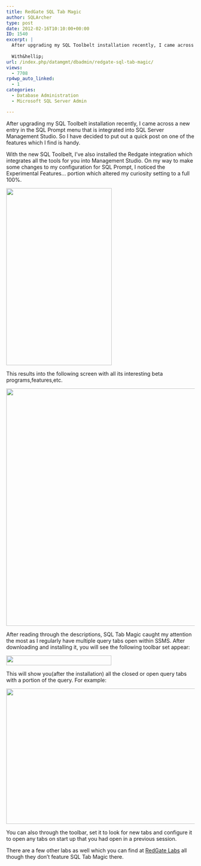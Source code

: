 ```yaml
---
title: RedGate SQL Tab Magic
author: SQLArcher
type: post
date: 2012-02-16T10:10:00+00:00
ID: 1540
excerpt: |
  After upgrading my SQL Toolbelt installation recently, I came across a new entry in the SQL Prompt menu that is integrated into SQL Server Management Studio. So I have decided to put out a quick post on one of the features which I find is handy.
  
  With&hellip;
url: /index.php/datamgmt/dbadmin/redgate-sql-tab-magic/
views:
  - 7708
rp4wp_auto_linked:
  - 1
categories:
  - Database Administration
  - Microsoft SQL Server Admin

---
```

After upgrading my SQL Toolbelt installation recently, I came across a new entry in the SQL Prompt menu that is integrated into SQL Server Management Studio. So I have decided to put out a quick post on one of the features which I find is handy.

With the new SQL Toolbelt, I&#8217;ve also installed the Redgate integration which integrates all the tools for you into Management Studio. On my way to make some changes to my configuration for SQL Prompt, I noticed the Experimental Features&#8230; portion which altered my curiosity setting to a full 100%.

<div class="image_block">
  <a href="/wp-content/uploads/users/sqlarcher/Redgate_SQLTabMagic/Menu.jpg?mtime=1329394384"><img alt="" src="/wp-content/uploads/users/sqlarcher/Redgate_SQLTabMagic/Menu.jpg?mtime=1329394384" width="282" height="472" /></a>
</div>

This results into the following screen with all its interesting beta programs,features,etc.

<div class="image_block">
  <a href="/wp-content/uploads/users/sqlarcher/Redgate_SQLTabMagic/redgate_labs.jpg?mtime=1329394405"><img alt="" src="/wp-content/uploads/users/sqlarcher/Redgate_SQLTabMagic/redgate_labs.jpg?mtime=1329394405" width="762" height="633" /></a>
</div>

After reading through the descriptions, SQL Tab Magic caught my attention the most as I regularly have multiple query tabs open within SSMS. After downloading and installing it, you will see the following toolbar set appear:

<div class="image_block">
  <a href="/wp-content/uploads/users/sqlarcher/Redgate_SQLTabMagic/toolbar.jpg?mtime=1329394414"><img alt="" src="/wp-content/uploads/users/sqlarcher/Redgate_SQLTabMagic/toolbar.jpg?mtime=1329394414" width="281" height="26" /></a>
</div>

This will show you(after the installation) all the closed or open query tabs with a portion of the query. For example:

<div class="image_block">
  <a href="/wp-content/uploads/users/sqlarcher/Redgate_SQLTabMagic/OpenTabs.jpg?mtime=1329394394"><img alt="" src="/wp-content/uploads/users/sqlarcher/Redgate_SQLTabMagic/OpenTabs.jpg?mtime=1329394394" width="773" height="361" /></a>
</div>

You can also through the toolbar, set it to look for new tabs and configure it to open any tabs on start up that you had open in a previous session.

There are a few other labs as well which you can find at [RedGate Labs][1] all though they don&#8217;t feature SQL Tab Magic there.

 [1]: http://labs.red-gate.com/